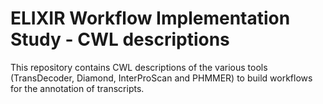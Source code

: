 # ELIXIR Workflow Implementation Study - CWL descriptions
This repository contains CWL descriptions of the various tools (TransDecoder, Diamond, InterProScan and PHMMER) to build workflows for the annotation of transcripts.

